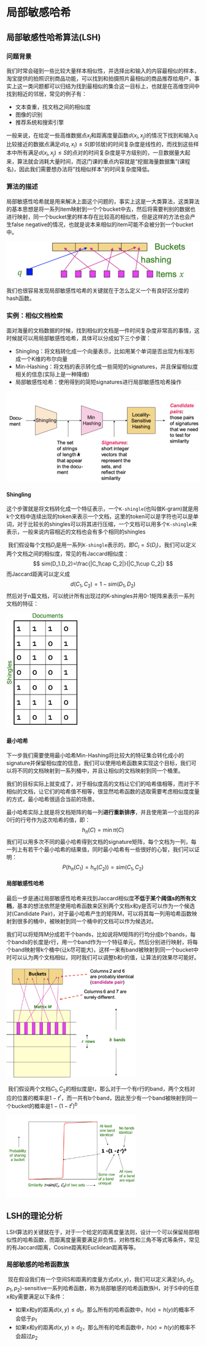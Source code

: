 # 局部敏感哈希

## 局部敏感性哈希算法(LSH)

### 问题背景

​	  我们时常会碰到一些比较大量样本相似性，并选择出和输入的内容最相似的样本，淘宝提供的拍照识别商品功能，可以找到和拍摄照片最相似的商品推荐给用户，事实上这一类问题都可以归结为找到最相似的集合这一目标上，也就是在高维空间中找到相近的邻居，常见的例子有：

- 文本查重，找文档之间的相似度
- 图像的识别
- 推荐系统和搜索引擎

一般来说，在给定一些高维数据点$x_i$和距离度量函数$d(x_i,x_j)$的情况下找到和输入q比较接近的数据点满足$d(q,x_i)\le S$(即邻居)的时间复杂度是线性的，而找到这些样本中所有满足$d(x_i,x_j)\le S$的点对的时间复杂度是平方级别的，一旦数据量大起来，算法就会消耗大量时间，而这门课的重点内容就是“挖掘海量数据集”(课程名)，因此我们需要想办法将“找相似样本”的时间复杂度降低。



### 算法的描述

​	  局部敏感性哈希就是用来解决上面这个问题的，事实上这是一大类算法，这类算法的基本思想是将一系列item映射到一个个bucket中去，然后将需要判别的数据也进行映射，同一个bucket里的样本存在比较高的相似性，但是这样的方法也会产生false negative的情况，也就是说本来相似的item可能不会被分到一个bucket中。

![image-20210728202919722](static/image-20210728202919722.png)

我们也很容易发现局部敏感性哈希的关键就在于怎么定义一个有良好区分度的hash函数。



### 实例：相似文档检索

​	  面对海量的文档数据的时候，找到相似的文档是一件时间复杂度非常高的事情，这时候就可以用局部敏感性哈希，具体可以分成如下三个步骤：

- Shingling：将文档转化成一个向量表示，比如用某个单词是否出现为标准形成一个K维的布尔向量
- Min-Hashing：将文档的表示转化成一些简短的signatures，并且保留相似度相关的信息(实际上是一种降维)
- 局部敏感性哈希：使用得到的简短signatures进行局部敏感性哈希操作

![image-20210728205908367](static/image-20210728205908367.png)

#### Shingling

​	  这个步骤就是将文档转化成一个特征表示，一个`K-shingle`(也叫做K-gram)就是用k个文档中连续出现的token来表示一个文档，这里的token可以是字符也可以是单词，对于比较长的shingles可以将其进行压缩，一个文档可以用多个`K-shingle`来表示，一般来说内容相近的文档也会有多个相同的shingles

​	  我们假设每个文档$D_i$是用一系列`K-shingle`表示的，即$C_i=S(D_i)$，我们可以定义两个文档之间的相似度，常见的有Jaccard相似度：
$$
sim(D_1.D_2)=\frac{|C_1\cap C_2|}{|C_1\cup C_2|}
$$
而Jaccard距离可以定义成
$$
d(C_1,C_2)=1-sim(D_1,D_2)
$$
然后对于n篇文档，可以统计所有出现过的K-shingles并用0-1矩阵来表示一系列文档的特征：

<img src="static/image-20210731212559726.png" alt="image-20210731212559726" style="zoom:33%;" />

#### 最小哈希

​	  下一步我们需要使用最小哈希Min-Hashing将比较大的特征集合转化成小的signature并保留相似度的信息，我们可以使用哈希函数来实现这个目标，我们可以将不同的文档映射到一系列桶中，并且让相似的文档映射到同一个桶里。

​	  我们的目标实际上就变成了，对于相似度高的文档让它们的哈希值相等，而对于不相似的文档，让它们的哈希值不相等，很显然哈希函数的选取需要考虑相似度度量的方式，最小哈希很适合当前的场景。

​	  最小哈希实际上就是将文档矩阵的每一列**进行重新排序**，并且使用第一个出现的非0行的行号作为这次哈希的值，即：
$$
h_{\pi}(C)=\min \pi(C)
$$
我们可以用多次不同的最小哈希得到文档的signature矩阵，每个文档为一列，每一列上有若干个最小哈希的结果值，同时最小哈希有一些很好的心智，我们可以证明：
$$
P(h_{\pi}(C_1)=h_{\pi}(C_2))=sim(C_1, C_2)
$$

#### 局部敏感性哈希

​	  最后一步是通过局部敏感性哈希来找到Jaccard相似度**不低于某个阈值s的所有文档**，基本的想法依然是使用哈希函数来区别两个文档x和y是否可以作为一个候选对(Candidate Pair)，对于最小哈希产生的矩阵M，可以将其每一列用哈希函数映射到很多的桶中，被映射到同一个桶中的文档可以作为候选对。

​	  我们可以将矩阵M分成若干个bands，比如说将M矩阵的行均分成b个bands，每个bands的长度是r行，用一个band作为一个特征单元，然后分别进行映射，将每个band映射带k个桶中(让k尽可能大)，这样一来有band被映射到同一个bucket中时可以认为两个文档相似，同时我们可以调整b和r的值，让算法的效果尽可能好。

<img src="static/image-20210802231303821.png" alt="image-20210802231303821" style="zoom:33%;" />



​	  我们假设两个文档$C_1,C_2$的相似度是t，那么对于一个有r行的band，两个文档对应的位置的概率是$1-t^r$，而一共有b个band，因此至少有一个band被映射到同一个bucket的概率是$1-(1-t^r)^b$

<img src="static/image-20210802232427600.png" alt="image-20210802232427600" style="zoom: 33%;" />

## LSH的理论分析

​	  LSH算法的关键就在于，对于一个给定的距离度量法则，设计一个可以保留局部相似性的哈希函数，而距离度量需要满足非负性，对称性和三角不等式等条件，常见的有Jaccard距离，Cosine距离和Euclidean距离等等。

### 局部敏感的哈希函数族

​	  现在假设我们有一个空间S和距离的度量方式$d(x,y)$，我们可以定义满足$(d_1,d_2,p_1,p_2)$-sensitive一系列哈希函数，称为局部敏感的哈希函数族H，对于S中的任意x和y需要满足以下条件：

- 如果x和y的距离$d(x,y)\le d_1$，那么所有的哈希函数中，$h(x)=h(y)$的概率不会低于$p_1$
- 如果x和y的距离$d(x,y)\ge d_2$，那么所有的哈希函数中，$h(x)=h(y)$的概率不会超过$p_2$ 































